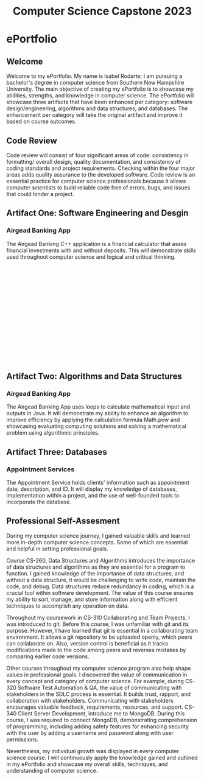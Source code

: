 
# <center>Computer Science Capstone 2023</center>

# ePortfolio

## Welcome

Welcome to my ePortfolio. My name is Isabel Rodarte; I am pursuing a bachelor's degree in computer science from Southern New Hampshire University. The main objective of creating my ePortfolio is to showcase my abilities, strengths, and knowledge in computer science. The ePortfolio will showcase three artifacts that have been enhanced per category: software design/engineering, algorithms and data structures, and databases. The enhancement per category will take the original artifact and improve it based on course outcomes.

## Code Review

Code review will consist of four significant areas of code: consistency in formatting/ overall design, quality documentation, and consistency of coding standards and project requirements. Checking within the four major areas adds quality assurance to the developed software. Code review is an essential practice for computer science professionals because it allows computer scientists to build reliable code free of errors, bugs, and issues that could hinder a project. 

## Artifact One: Software Engineering and Desgin
### Airgead Banking App

The Airgead Banking C++ application is a financial calculator that asses financial investments with and without deposits. This will demonstrate skills used throughout computer science and logical and critical thinking.

<center>
    <a href=" https://isabelrodarte87.github.io/CS-499_ePortfolio/README.md" title="Click Image to view">
        <img scr="finalbankapp.png" height=250>
    </a>
</center>

    
## Artifact Two: Algorithms and Data Structures
### Airgead Banking App

The Airgead Banking App uses loops to calculate mathematical input and outputs in Java. It will demonstrate my ability to enhance an algorithm to improve efficiency by applying the calculation formula Math.pow and showcasing evaluating computing solutions and solving a mathematical problem using algorithmic principles.

## Artifact Three: Databases
### Appointment Services

The Appointment Service holds clients' information such as appointment date, description, and ID. It will display my knowledge of databases, implementation within a project, and the use of well-founded tools to incorporate the database.

## Professional Self-Assesment

During my computer science journey, I gained valuable skills and learned more in-depth computer science concepts. Some of which are essential and helpful in setting professional goals. 

Course CS-260, Data Structures and Algorithms introduces the importance of data structures and algorithms as they are essential for a program to function. I gained knowledge of the importance of data structures, and without a data structure, it would be challenging to write code, maintain the code, and debug. Data structures reduce redundancy in coding, which is a crucial tool within software development. The value of this course ensures my ability to sort, manage, and store information along with efficient techniques to accomplish any operation on data.

Throughout my coursework in CS-310 Collaborating and Team Projects, I was introduced to git. Before this course, I was unfamiliar with git and its purpose. However, I have learned that git is essential in a collaborating team environment. It allows a git repository to be uploaded openly, which peers can collaborate on. Also, version control is beneficial as it tracks modifications made to the code among peers and reverses mistakes by comparing earlier code versions.

Other courses throughout my computer science program also help shape values in professional goals. I discovered the value of communication in every concept and category of computer science. For example, during CS-320 Software Test Automation & QA, the value of communicating with stakeholders in the SDLC process is essential. It builds trust, rapport, and collaboration with stakeholders. Communicating with stakeholders encourages valuable feedback, requirements, resources, and support. CS-340 Client Server Development, introduce me to MongoDB. During this course, I was required to connect MongoDB, demonstrating comprehension of programming, including adding safety features for enhancing security with the user by adding a username and password along with user permissions.

Nevertheless, my individual growth was displayed in every computer science course. I will continuously apply the knowledge gained and outlined in my ePortfolio and showcase my overall skills, techniques, and understanding of computer science.

